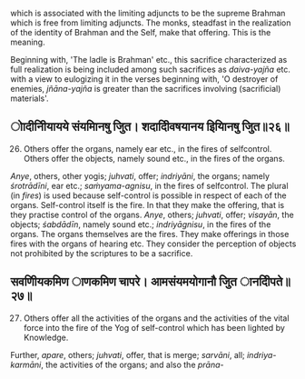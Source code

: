 which is associated with the limiting adjuncts to be the supreme Brahman which is free from limiting adjuncts. The monks, steadfast in the realization of the identity of Brahman and the Self, make that offering. This is the meaning.

Beginning with, 'The ladle is Brahman' etc., this sacrifice characterized as full realization is being included among such sacrifices as *daiva-yajña* etc. with a view to eulogizing it in the verses beginning with, 'O destroyer of enemies, *jñāna-yajña* is greater than the sacrifices involving (sacrificial) materials'.

## ोादीनीियायये संयमािनषु जुित। शदादीिवषयानय इियािनषु जुित॥२६॥

26. Others offer the organs, namely ear etc., in the fires of selfcontrol. Others offer the objects, namely sound etc., in the fires of the organs.

*Anye*, others, other yogis; *juhvati*, offer; *indriyāni*, the organs; namely *śrotrādīni*, ear etc.; *saṁyama-agnisu*, in the fires of selfcontrol. The plural (in *fires*) is used because self-control is possible in respect of each of the organs. Self-control itself is the fire. In that they make the offering, that is they practise control of the organs. *Anye*, others; *juhvati*, offer; *visayān*, the objects; *śabdādīn*, namely sound etc.; *indriyāgnisu*, in the fires of the organs. The organs themselves are the fires. They make offerings in those fires with the organs of hearing etc. They consider the perception of objects not prohibited by the scriptures to be a sacrifice.

## सवणीियकमिण ाणकमिण चापरे। आमसंयमयोगानौ जुित ानदीिपते॥२७॥

27. Others offer all the activities of the organs and the activities of the vital force into the fire of the Yog of self-control which has been lighted by Knowledge.

Further, *apare*, others; *juhvati*, offer, that is merge; *sarvāni*, all; *indriya*-*karmāni*, the activities of the organs; and also the *prāna-*